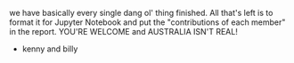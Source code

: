 we have basically every single dang ol' thing finished. All that's left is to format it for Jupyter Notebook and put the "contributions of each member" in the report.
YOU'RE WELCOME and AUSTRALIA ISN'T REAL!
- kenny and billy
